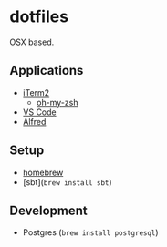 # dotfiles

OSX based.

## Applications
- [iTerm2](https://iterm2.com/)
  - [oh-my-zsh](https://ohmyz.sh/#install)
- [VS Code](https://code.visualstudio.com/)
- [Alfred](https://www.alfredapp.com/)

## Setup
- [homebrew](https://brew.sh/)
- [sbt](`brew install sbt`)

## Development
- Postgres (`brew install postgresql`)

